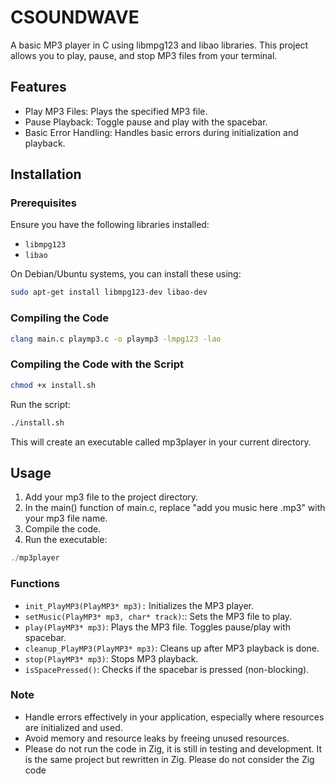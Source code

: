 # CSOUNDWAVE


A basic MP3 player in C using libmpg123 and libao libraries. This project allows you to play, pause, and stop MP3 files from your terminal.

## Features
 * Play MP3 Files: Plays the specified MP3 file.
 * Pause Playback: Toggle pause and play with the spacebar.
 * Basic Error Handling: Handles basic errors during initialization and playback.

 ## Installation

### Prerequisites

Ensure you have the following libraries installed:

* `libmpg123`
* `libao`
  
On Debian/Ubuntu systems, you can install these using:

```bash
sudo apt-get install libmpg123-dev libao-dev
```
### Compiling the Code
```bash
clang main.c playmp3.c -o playmp3 -lmpg123 -lao                      
```
### Compiling the Code with the Script
```bash
chmod +x install.sh
```
 Run the script:
```bash
./install.sh
```


This will create an executable called mp3player in your current directory.

## Usage

1. Add your mp3 file to the project directory.
2. In the main() function of main.c, replace "add you music here .mp3" with your mp3 file name.
3. Compile the code.
4. Run the executable:
```C
./mp3player
```
### Functions

* `init_PlayMP3(PlayMP3* mp3):` Initializes the MP3 player.
* `setMusic(PlayMP3* mp3, char* track)`:: Sets the MP3 file to play.
* `play(PlayMP3* mp3)`: Plays the MP3 file. Toggles pause/play with spacebar.
* `cleanup_PlayMP3(PlayMP3* mp3)`: Cleans up after MP3 playback is done.
* `stop(PlayMP3* mp3)`: Stops MP3 playback.
* `isSpacePressed()`: Checks if the spacebar is pressed (non-blocking).
  

### Note

* Handle errors effectively in your application, especially where resources are initialized and used.
* Avoid memory and resource leaks by freeing unused resources.
* Please do not run the code in Zig, it is still in testing and development. It is the same project but rewritten in Zig. Please do not consider the Zig code
